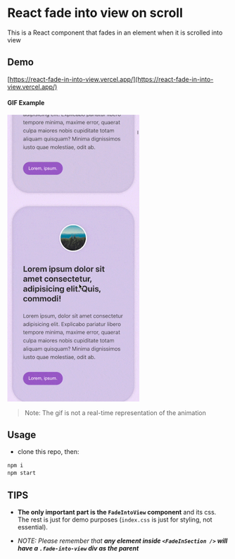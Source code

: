 # React fade into view on scroll

This is a React component that fades in an element when it is scrolled into view

## Demo

[https://react-fade-in-into-view.vercel.app/](https://react-fade-in-into-view.vercel.app/)

#### GIF Example

<img src="react-fade-into-view.gif" alt="screenshot" width="300">

> Note: The gif is not a real-time representation of the animation

## Usage

- clone this repo, then:

```bash
npm i
npm start
```

## TIPS

- **The only important part is the `FadeIntoView` component** and its css. The rest is just for demo purposes (`index.css` is just for styling, not essential).

- _NOTE: Please remember that **any element inside `<FadeInSection />` will have a `.fade-into-view` div as the parent**_
